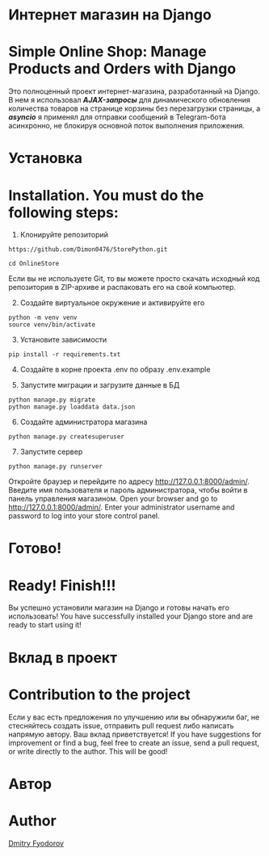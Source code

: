 # Интернет магазин на Django
# Simple Online Shop: Manage Products and Orders with Django

Это полноценный проект интернет-магазина, разработанный на Django.
В нем я использовал ***AJAX-запросы*** для динамического обновления количества товаров на странице корзины без перезагрузки страницы, а ***asyncio*** я применял для отправки сообщений в Telegram-бота асинхронно, не блокируя основной поток выполнения приложения.

# Установка
# Installation. You must do the following steps:

1. Клонируйте репозиторий
```
https://github.com/Dimon0476/StorePython.git

cd OnlineStore
```
Если вы не используете Git, то вы можете просто скачать исходный код репозитория в ZIP-архиве и распаковать его на свой компьютер.

2. Создайте виртуальное окружение и активируйте его
```
python -m venv venv
source venv/bin/activate
```
3. Установите зависимости
```
pip install -r requirements.txt
```
4. Создайте в корне проекта .env по образу .env.example

5. Запустите миграции и загрузите данные в БД
```
python manage.py migrate
python manage.py loaddata data.json
```
6. Создайте администратора магазина
```
python manage.py createsuperuser
```
7. Запустите сервер
```
python manage.py runserver
```
Откройте браузер и перейдите по адресу http://127.0.0.1:8000/admin/. Введите имя пользователя и пароль администратора, чтобы войти в панель управления магазином.
Open your browser and go to http://127.0.0.1:8000/admin/. Enter your administrator username and password to log into your store control panel.

# Готово!
# Ready! Finish!!!
Вы успешно установили магазин на Django и готовы начать его использовать!
You have successfully installed your Django store and are ready to start using it!

# Вклад в проект
# Contribution to the project
Если у вас есть предложения по улучшению или вы обнаружили баг, не стесняйтесь создать issue, отправить pull request либо написать напрямую автору. Ваш вклад приветствуется!
If you have suggestions for improvement or find a bug, feel free to create an issue, send a pull request, or write directly to the author. This will be good!

# Автор
# Author
[Dmitry Fyodorov](https://github.com/Dimon0476)
